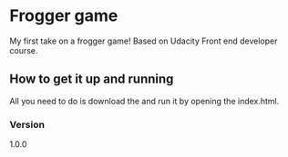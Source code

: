 # Frogger game

My first take on a frogger game! Based on Udacity Front end developer course.


## How to get it up and running
All you need to do is download the and run it by opening the index.html.

### Version
1.0.0